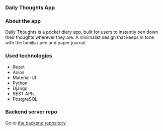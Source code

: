 ### Daily Thoughts App
<h3 align="left">About the app</h3>

<p align="left">Daily Thoughts is a pocket diary app, built for users to instantly pen down their thoughts wherever they are. A minimalist design that keeps in tone with the familiar pen and paper journal.
</p>

<h3 align="left">Used technologies</h3>

<ul>
<li>React</li>
<li>Axios</li>
<li>Material-UI</li>
<li>Python</li>
<li>Django</li>
<li>REST APIs</li>
<li>PostgreSQL</li>
</ul>

<h3 align="left">Backend server repo</h3>

<p>Go to <a href="https://github.com/cosminasolomon/daily-thoughts-app">the backend repository</a></p>
